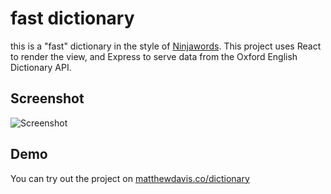 # fast dictionary
this is a "fast" dictionary in the style of [Ninjawords](http://ninjawords.com/). This project uses React to render the view, and Express to serve data from the Oxford English Dictionary API. 
## Screenshot
![Screenshot](http://i.imgur.com/BmMgszC.png) 

## Demo
You can try out the project on [matthewdavis.co/dictionary](http://matthewdavis.co/dictionary)